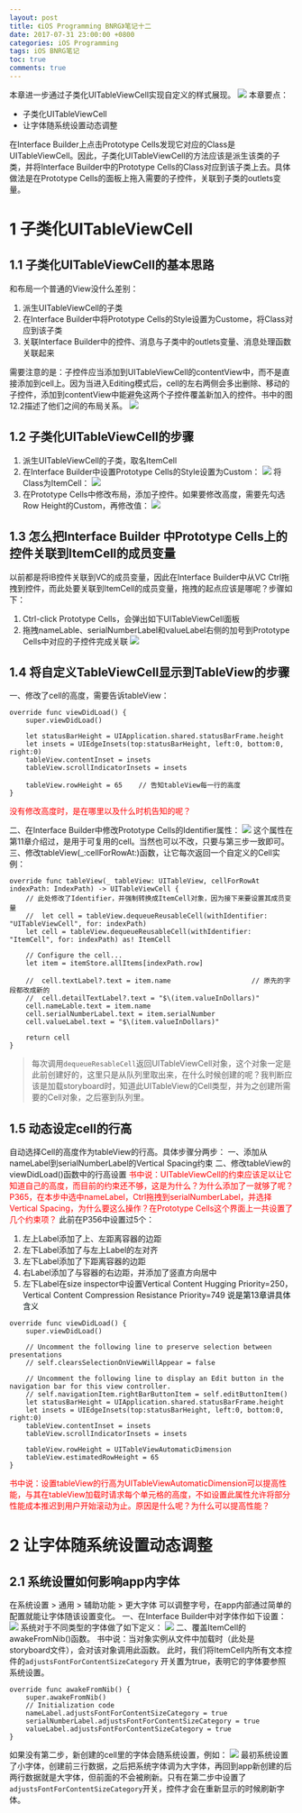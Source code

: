 ```yaml
---
layout: post
title: 《iOS Programming BNRG》笔记十二
date: 2017-07-31 23:00:00 +0800
categories: iOS Programming
tags: iOS BNRG笔记
toc: true
comments: true
---
```

本章进一步通过子类化UITableViewCell实现自定义的样式展现。
![](0731iOSProgrammingBNRG12/img01.png)
本章要点：
- 子类化UITableViewCell
- 让字体随系统设置动态调整
<!-- more -->

在Interface Builder上点击Prototype Cells发现它对应的Class是UITableViewCell。因此，子类化UITableViewCell的方法应该是派生该类的子类，并将Interface Builder中的Prototype Cells的Class对应到该子类上去。具体做法是在Prototype Cells的面板上拖入需要的子控件，关联到子类的outlets变量。

# 1 子类化UITableViewCell
## 1.1 子类化UITableViewCell的基本思路
和布局一个普通的View没什么差别：
1. 派生UITableViewCell的子类
2. 在Interface Builder中将Prototype Cells的Style设置为Custome，将Class对应到该子类
3. 关联Interface Builder中的控件、消息与子类中的outlets变量、消息处理函数关联起来

需要注意的是：子控件应当添加到UITableViewCell的contentView中，而不是直接添加到cell上。因为当进入Editing模式后，cell的左右两侧会多出删除、移动的子控件，添加到contentView中能避免这两个子控件覆盖新加入的控件。书中的图12.2描述了他们之间的布局关系。
![](0731iOSProgrammingBNRG12/img02.png)
## 1.2 子类化UITableViewCell的步骤
1. 派生UITableViewCell的子类，取名ItemCell
2. 在Interface Builder中设置Prototype Cells的Style设置为Custom：
![](0731iOSProgrammingBNRG12/img03.png)
将Class为ItemCell：
![](0731iOSProgrammingBNRG12/img04.png)
3. 在Prototype Cells中修改布局，添加子控件。如果要修改高度，需要先勾选Row Height的Custom，再修改值：
![](0731iOSProgrammingBNRG12/img05.png)

## 1.3 怎么把Interface Builder 中Prototype Cells上的控件关联到ItemCell的成员变量
以前都是将IB控件关联到VC的成员变量，因此在Interface Builder中从VC Ctrl拖拽到控件，而此处要关联到ItemCell的成员变量，拖拽的起点应该是哪呢？步骤如下：
1. Ctrl-click Prototype Cells，会弹出如下UITableViewCell面板
2. 拖拽nameLable、serialNumberLabel和valueLabel右侧的加号到Prototype Cells中对应的子控件完成关联
![](0731iOSProgrammingBNRG12/img06.png)

## 1.4 将自定义TableViewCell显示到TableView的步骤
一、修改了cell的高度，需要告诉tableView：
``` objc
override func viewDidLoad() {
    super.viewDidLoad()

    let statusBarHeight = UIApplication.shared.statusBarFrame.height
    let insets = UIEdgeInsets(top:statusBarHeight, left:0, bottom:0, right:0)
    tableView.contentInset = insets
    tableView.scrollIndicatorInsets = insets
    
    tableView.rowHeight = 65	// 告知tableView每一行的高度
}
```
<font color=red>没有修改高度时，是在哪里以及什么时机告知的呢？</font>

二、在Interface Builder中修改Prototype Cells的Identifier属性：
![](0731iOSProgrammingBNRG12/img07.png)
这个属性在第11章介绍过，是用于可复用的cell。当然也可以不改，只要与第三步一致即可。
三、修改tableView(_:cellForRowAt:)函数，让它每次返回一个自定义的Cell实例：
``` objc
override func tableView(_ tableView: UITableView, cellForRowAt indexPath: IndexPath) -> UITableViewCell {
    // 此处修改了Identifier，并强制转换成ItemCell对象，因为接下来要设置其成员变量
    //  let cell = tableView.dequeueReusableCell(withIdentifier: "UITableViewCell", for: indexPath)
    let cell = tableView.dequeueReusableCell(withIdentifier: "ItemCell", for: indexPath) as! ItemCell

    // Configure the cell...
    let item = itemStore.allItems[indexPath.row]
    
    //  cell.textLabel?.text = item.name					// 原先的字段都改成新的
    //  cell.detailTextLabel?.text = "$\(item.valueInDollars)"
    cell.nameLable.text = item.name
    cell.serialNumberLabel.text = item.serialNumber
    cell.valueLabel.text = "$\(item.valueInDollars)"
    
    return cell
}
```
> 每次调用`dequeueResableCell`返回UITableViewCell对象，这个对象一定是此前创建好的，这里只是从队列里取出来，在什么时候创建的呢？我判断应该是加载storyboard时，知道此UITableView的Cell类型，并为之创建所需要的Cell对象，之后塞到队列里。

## 1.5 动态设定cell的行高
自动选择Cell的高度作为tableView的行高。具体步骤分两步：
一、添加从nameLabel到serialNumberLabel的Vertical Spacing约束
二、修改tableView的viewDidLoad()函数中的行高设置
<font color=red>书中说：UITableViewCell的约束应该足以让它知道自己的高度，而目前的约束还不够，这是为什么？为什么添加了一就够了呢？
P365，在本步中选中nameLabel，Ctrl拖拽到serialNumberLabel，并选择Vertical Spacing，为什么要这么操作？在Prototype Cells这个界面上一共设置了几个约束项？</font>
此前在P356中设置过5个：
1. 左上Label添加了上、左距离容器的边距
2. 左下Label添加了与左上Label的左对齐
3. 左下Label添加了下距离容器的边距
4. 右Label添加了与容器的右边距，并添加了竖直方向居中
5. 左下Label在size inspector中设置Vertical Content Hugging Priority=250，Vertical Content Compression Resistance Priority=749 <font color=rdd>说是第13章讲具体含义</font>
``` objc
override func viewDidLoad() {
    super.viewDidLoad()

    // Uncomment the following line to preserve selection between presentations
    // self.clearsSelectionOnViewWillAppear = false

    // Uncomment the following line to display an Edit button in the navigation bar for this view controller.
    // self.navigationItem.rightBarButtonItem = self.editButtonItem()
    let statusBarHeight = UIApplication.shared.statusBarFrame.height
    let insets = UIEdgeInsets(top:statusBarHeight, left:0, bottom:0, right:0)
    tableView.contentInset = insets
    tableView.scrollIndicatorInsets = insets
    
    tableView.rowHeight = UITableViewAutomaticDimension
    tableView.estimatedRowHeight = 65
}
```
<font color=red>书中说：设置tableView的行高为UITableViewAutomaticDimension可以提高性能，与其在tableView加载时请求每个单元格的高度，不如设置此属性允许将部分性能成本推迟到用户开始滚动为止。原因是什么呢？为什么可以提高性能？</font>

# 2 让字体随系统设置动态调整
## 2.1 系统设置如何影响app内字体
在系统设置 > 通用 > 辅助功能 > 更大字体 可以调整字号，在app内部通过简单的配置就能让字体随该设置变化。
一、在Interface Builder中对字体作如下设置：
![](0731iOSProgrammingBNRG12/img08.png)
系统对于不同类型的字体做了如下定义：
![](0731iOSProgrammingBNRG12/img09.png)
二、覆盖ItemCell的awakeFromNib()函数。
书中说：当对象实例从文件中加载时（此处是storyboard文件），会对该对象调用此函数。
此时，我们将ItemCell内所有文本控件的`adjustsFontForContentSizeCategory` 开关置为true，表明它的字体要参照系统设置。
``` objc
override func awakeFromNib() {
    super.awakeFromNib()
    // Initialization code
    nameLabel.adjustsFontForContentSizeCategory = true
    serialNumberLabel.adjustsFontForContentSizeCategory = true
    valueLabel.adjustsFontForContentSizeCategory = true
}
```
如果没有第二步，新创建的cell里的字体会随系统设置，例如：
![](0731iOSProgrammingBNRG12/img10.png)
最初系统设置了小字体，创建前三行数据，之后把系统字体调为大字体，再回到app新创建的后两行数据就是大字体，但前面的不会被刷新。只有在第二步中设置了`adjustsFontForContentSizeCategory`开关，控件才会在重新显示的时候刷新字体。